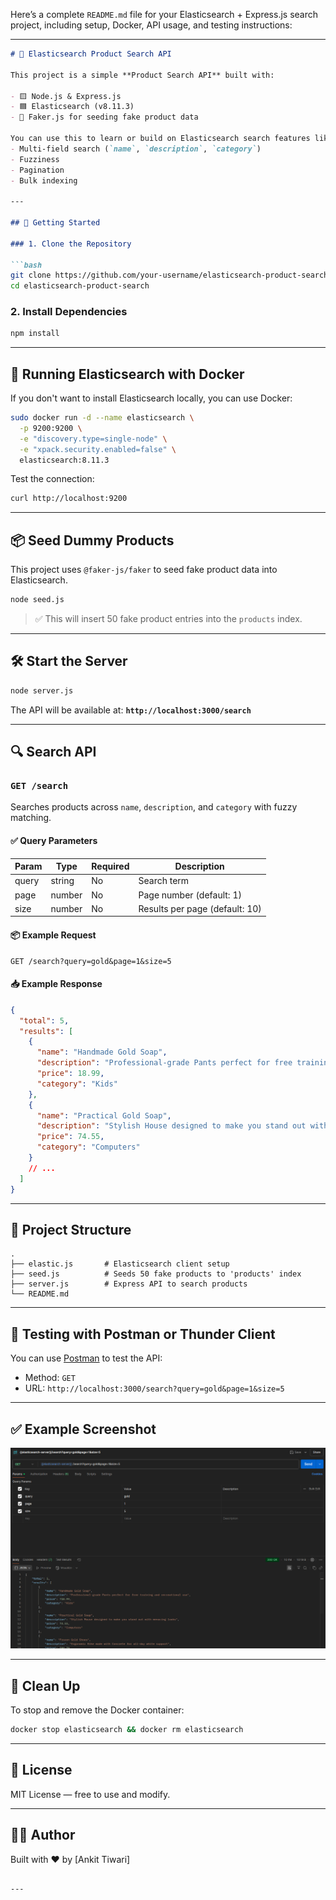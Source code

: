 Here’s a complete `README.md` file for your Elasticsearch + Express.js search project, including setup, Docker, API usage, and testing instructions:

---

````markdown
# 🧠 Elasticsearch Product Search API

This project is a simple **Product Search API** built with:

- 🟨 Node.js & Express.js
- 🟦 Elasticsearch (v8.11.3)
- 🧪 Faker.js for seeding fake product data

You can use this to learn or build on Elasticsearch search features like:
- Multi-field search (`name`, `description`, `category`)
- Fuzziness
- Pagination
- Bulk indexing

---

## 🚀 Getting Started

### 1. Clone the Repository

```bash
git clone https://github.com/your-username/elasticsearch-product-search.git
cd elasticsearch-product-search
````

### 2. Install Dependencies

```bash
npm install
```

---

## 🐳 Running Elasticsearch with Docker

If you don't want to install Elasticsearch locally, you can use Docker:

```bash
sudo docker run -d --name elasticsearch \
  -p 9200:9200 \
  -e "discovery.type=single-node" \
  -e "xpack.security.enabled=false" \
  elasticsearch:8.11.3
```

Test the connection:

```bash
curl http://localhost:9200
```

---

## 📦 Seed Dummy Products

This project uses `@faker-js/faker` to seed fake product data into Elasticsearch.

```bash
node seed.js
```

> ✅ This will insert 50 fake product entries into the `products` index.

---

## 🛠 Start the Server

```bash
node server.js
```

The API will be available at:
**`http://localhost:3000/search`**

---

## 🔍 Search API

### `GET /search`

Searches products across `name`, `description`, and `category` with fuzzy matching.

#### ✅ Query Parameters

| Param | Type   | Required | Description                    |
| ----- | ------ | -------- | ------------------------------ |
| query | string | No       | Search term                    |
| page  | number | No       | Page number (default: 1)       |
| size  | number | No       | Results per page (default: 10) |

#### 📦 Example Request

```http
GET /search?query=gold&page=1&size=5
```

#### 📥 Example Response

```json
{
  "total": 5,
  "results": [
    {
      "name": "Handmade Gold Soap",
      "description": "Professional-grade Pants perfect for free training and recreational use",
      "price": 18.99,
      "category": "Kids"
    },
    {
      "name": "Practical Gold Soap",
      "description": "Stylish House designed to make you stand out with menacing looks",
      "price": 74.55,
      "category": "Computers"
    }
    // ...
  ]
}
```

---

## 📁 Project Structure

```
.
├── elastic.js       # Elasticsearch client setup
├── seed.js          # Seeds 50 fake products to 'products' index
├── server.js        # Express API to search products
└── README.md
```

---

## 🧪 Testing with Postman or Thunder Client

You can use [Postman](https://www.postman.com/) to test the API:

* Method: `GET`
* URL: `http://localhost:3000/search?query=gold&page=1&size=5`

---

## ✅ Example Screenshot

![Search Response Example](./postman-test.png)

---

## 🧼 Clean Up

To stop and remove the Docker container:

```bash
docker stop elasticsearch && docker rm elasticsearch
```

---

## 📜 License

MIT License — free to use and modify.

---

## 👨‍💻 Author

Built with ❤️ by \[Ankit Tiwari]

```

---
